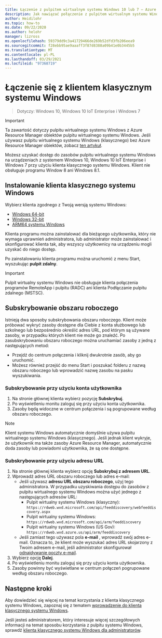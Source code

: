 ```yaml
---
title: Łączenie z pulpitem wirtualnym systemu Windows 10 lub 7 — Azure
description: Jak nawiązać połączenie z pulpitem wirtualnym systemu Windows przy użyciu klienta pulpitu systemu Windows.
author: Heidilohr
ms.topic: how-to
ms.date: 09/22/2020
ms.author: helohr
manager: lizross
ms.openlocfilehash: 59379dd9c3a41729466de269b52dfd3fb206eea9
ms.sourcegitcommit: f28ebb95ae9aaaff3f87d8388a09b41e0b3445b5
ms.translationtype: MT
ms.contentlocale: pl-PL
ms.lasthandoff: 03/29/2021
ms.locfileid: "97368719"
---
```

# <a name="connect-with-the-windows-desktop-client"></a>Łączenie się z klientem klasycznym systemu Windows

> Dotyczy: Windows 10, Windows 10 IoT Enterprise i Windows 7

>[!IMPORTANT]
>Ta zawartość dotyczy pulpitu wirtualnego systemu Windows z Azure Resource Manager obiektów pulpitu wirtualnego systemu Windows. Jeśli używasz pulpitu wirtualnego systemu Windows (klasycznego) bez Azure Resource Manager obiektów, zobacz [ten artykuł](./virtual-desktop-fall-2019/connect-windows-7-10-2019.md).

Możesz uzyskać dostęp do zasobów pulpitu wirtualnego systemu Windows na urządzeniach z systemem Windows 10, Windows 10 IoT Enterprise i Windows 7 przy użyciu klienta klasycznego systemu Windows. Klient nie obsługuje programu Window 8 ani Windows 8.1.

## <a name="install-the-windows-desktop-client"></a>Instalowanie klienta klasycznego systemu Windows

Wybierz klienta zgodnego z Twoją wersją systemu Windows:

- [Windows 64-bit](https://go.microsoft.com/fwlink/?linkid=2068602)
- [Windows 32-bit](https://go.microsoft.com/fwlink/?linkid=2098960)
- [ARM64 systemu Windows](https://go.microsoft.com/fwlink/?linkid=2098961)

Klienta programu można zainstalować dla bieżącego użytkownika, który nie wymaga uprawnień administratora, lub administrator może zainstalować i skonfigurować klienta tak, aby wszyscy użytkownicy na urządzeniu mogli uzyskać do niego dostęp.

Po zainstalowaniu klienta programu można uruchomić z menu Start, wyszukując **pulpit zdalny**.

> [!IMPORTANT]
> Pulpit wirtualny systemu Windows nie obsługuje klienta połączenia programów RemoteApp i pulpitu (RADC) ani klienta Podłączanie pulpitu zdalnego (MSTSC).

## <a name="subscribe-to-a-workspace"></a>Subskrybowanie obszaru roboczego

Istnieją dwa sposoby subskrybowania obszaru roboczego. Klient może próbować wykryć zasoby dostępne dla Ciebie z konta służbowego lub szkolnego lub bezpośrednio określić adres URL, pod którym są używane zasoby, w przypadku których klient nie może go znaleźć. Po zasubskrybowaniu obszaru roboczego można uruchamiać zasoby z jedną z następujących metod:

- Przejdź do centrum połączenia i kliknij dwukrotnie zasób, aby go uruchomić.
- Możesz również przejść do menu Start i poszukać folderu z nazwą obszaru roboczego lub wprowadzić nazwę zasobu na pasku wyszukiwania.

### <a name="subscribe-with-a-user-account"></a>Subskrybowanie przy użyciu konta użytkownika

1. Na stronie głównej klienta wybierz pozycję **Subskrybuj**.
2. Po wyświetleniu monitu zaloguj się przy użyciu konta użytkownika.
3. Zasoby będą widoczne w centrum połączenia i są pogrupowane według obszaru roboczego.

>[!NOTE]
>Klient systemu Windows automatycznie domyślnie używa pulpitu wirtualnego systemu Windows (klasycznego). Jeśli jednak klient wykryje, że użytkownik ma także zasoby Azure Resource Manager, automatycznie doda zasoby lub powiadomi użytkownika, że są one dostępne.

### <a name="subscribe-with-a-url"></a>Subskrybowanie przy użyciu adresu URL

1. Na stronie głównej klienta wybierz opcję **Subskrybuj z adresem URL**.
2. Wprowadź adres URL obszaru roboczego lub adres e-mail:
   - Jeśli używasz **adresu URL obszaru roboczego**, użyj tego administratora. W przypadku uzyskiwania dostępu do zasobów z pulpitu wirtualnego systemu Windows można użyć jednego z następujących adresów URL:
     - Pulpit wirtualny systemu Windows (klasyczny): `https://rdweb.wvd.microsoft.com/api/feeddiscovery/webfeeddiscovery.aspx`
     - Pulpit wirtualny systemu Windows: `https://rdweb.wvd.microsoft.com/api/arm/feeddiscovery`
     - Pulpit wirtualny systemu Windows (US Gov): `https://rdweb.wvd.azure.us/api/arm/feeddiscovery`
   - Jeśli zamiast tego używasz pola **e-mail** , wprowadź swój adres e-mail. Oznacza to, że klient może wyszukać adres URL skojarzony z Twoim adresem e-mail, jeśli administrator skonfigurował [odnajdywanie poczty e-mail](/windows-server/remote/remote-desktop-services/rds-email-discovery).
3. Wybierz opcję **Dalej**.
4. Po wyświetleniu monitu zaloguj się przy użyciu konta użytkownika.
5. Zasoby powinny być wyświetlane w centrum połączeń pogrupowane według obszaru roboczego.

## <a name="next-steps"></a>Następne kroki

Aby dowiedzieć się więcej na temat korzystania z klienta klasycznego systemu Windows, zapoznaj się z tematem [wprowadzenie do klienta klasycznego systemu Windows](/windows-server/remote/remote-desktop-services/clients/windowsdesktop/).

Jeśli jesteś administratorem, który interesuje więcej szczegółowych informacji na temat sposobu korzystania z pulpitu systemu Windows, sprawdź [klienta klasycznego systemu Windows dla administratorów](/windows-server/remote/remote-desktop-services/clients/windowsdesktop-admin).
